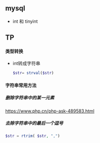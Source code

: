 ## mysql

+ int 和 tinyint 



## TP



#### 类型转换

+ int转成字符串

  ```php
  $str= strval($str)
  ```



#### 字符串常用方法

##### 删除字符串中的某一元素

https://www.php.cn/php-ask-489583.html



##### 去除字符串中的最后一个逗号

```php
$str = rtrim( $str, ",")
```

